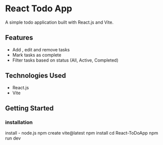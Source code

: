 # React Todo App

A simple todo application built with React.js and Vite.

## Features

- Add , edit and remove tasks
- Mark tasks as complete
- Filter tasks based on status (All, Active, Completed)

## Technologies Used

- React.js
- Vite

## Getting Started

### installation

install - node.js
npm create vite@latest
npm install
cd React-ToDoApp
npm run dev
